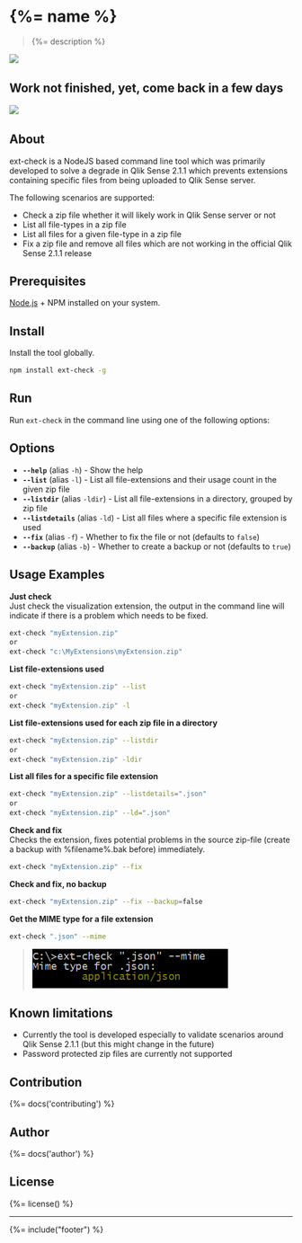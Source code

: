 # {%= name %}
> {%= description %}

[![](https://codeship.com/projects/17313f40-4607-0133-4f0a-569fce9c4062/status?branch=master)](https://codeship.com/projects/104851)

## Work not finished, yet, come back in a few days

[![](http://serve.mod.bz/branch/)](https://github.com/stefanwalther/ext-check)

## About  
ext-check is a NodeJS based command line tool which was primarily developed to solve a degrade in Qlik Sense 2.1.1 which prevents extensions containing specific files from being uploaded to Qlik Sense server.

The following scenarios are supported:

- Check a zip file whether it will likely work in Qlik Sense server or not
- List all file-types in a zip file
- List all files for a given file-type in a zip file
- Fix a zip file and remove all files which are not working in the official Qlik Sense 2.1.1 release

## Prerequisites  
[Node.js](https://nodejs.org) + NPM installed on your system.

## Install  
Install the tool globally.

```bash
npm install ext-check -g  
```

## Run  
Run `ext-check` in the command line using one of the following options:

## Options

* **`--help`** (alias `-h`) - Show the help
* **`--list`** (alias `-l`) - List all file-extensions and their usage count in the given zip file
* **`--listdir`** (alias `-ldir`) - List all file-extensions in a directory, grouped by zip file
* **`--listdetails`** (alias `-ld`) - List all files where a specific file extension is used
* **`--fix`** (alias `-f`) - Whether to fix the file or not (defaults to `false`)
* **`--backup`** (alias `-b`) - Whether to create a backup or not (defaults to `true`)

## Usage Examples
**Just check**  
Just check the visualization extension, the output in the command line will indicate if there is a problem which needs to be fixed.

```bash
ext-check "myExtension.zip"
or 
ext-check "c:\MyExtensions\myExtension.zip"
```
**List file-extensions used**
```bash
ext-check "myExtension.zip" --list
or
ext-check "myExtension.zip" -l
```

**List file-extensions used for each zip file in a directory**
```bash
ext-check "myExtension.zip" --listdir
or 
ext-check "myExtension.zip" -ldir
```

**List all files for a specific file extension**
```bash
ext-check "myExtension.zip" --listdetails=".json"
or 
ext-check "myExtension.zip" --ld=".json"
```

**Check and fix**  
Checks the extension, fixes potential problems in the source zip-file (create a backup with %filename%.bak before) immediately.

```bash
ext-check "myExtension.zip" --fix
```

**Check and fix, no backup**  

```bash
ext-check "myExtension.zip" --fix --backup=false
```

**Get the MIME type for a file extension**
```bash
ext-check ".json" --mime
```


> ![](docs/images/--mime.png)

## Known limitations
- Currently the tool is developed especially to validate scenarios around Qlik Sense 2.1.1 (but this might change in the future)
- Password protected zip files are currently not supported

## Contribution
{%= docs('contributing') %}

## Author
{%= docs('author') %}

## License
{%= license() %}

***

{%= include("footer") %}
